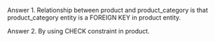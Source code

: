 Answer 1. Relationship between product and product_category is that product_category entity is a FOREIGN KEY in product entity.

Answer 2. By using CHECK constraint in product.
